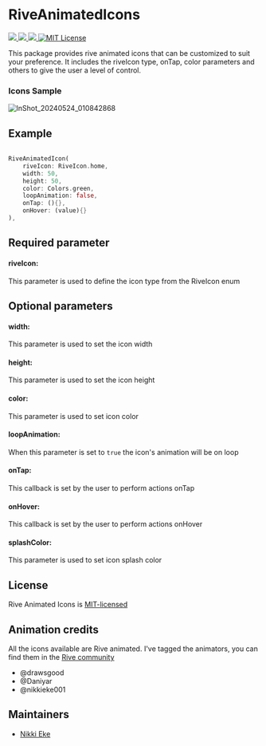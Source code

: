 # RiveAnimatedIcons

<a href="https://developer.android.com" style="pointer-events: stroke;" target="_blank">
<img src="https://img.shields.io/badge/platform-android-blue">
</a>
<a href="https://developer.apple.com/ios/" style="pointer-events: stroke;" target="_blank">
<img src="https://img.shields.io/badge/platform-iOS-blue">
</a>
<a href="" style="pointer-events: stroke;" target="_blank">
<img src="https://img.shields.io/badge/platform-web-blue">
</a>
<a href="https://opensource.org/licenses/MIT"><img src="https://img.shields.io/badge/license-MIT-purple.svg" alt="MIT License"></a>

This package provides rive animated icons that can be customized to suit your preference. It includes the riveIcon type, onTap, color parameters and others to give the user a level of control.

### Icons Sample

![InShot_20240524_010842868](https://github.com/nikkieke/rive_animated_icons/assets/95222620/d4e70f96-dcf5-4c2c-b700-864406b6de65)

## Example

```dart

RiveAnimatedIcon(
    riveIcon: RiveIcon.home,
    width: 50,
    height: 50,
    color: Colors.green,
    loopAnimation: false,
    onTap: (){},
    onHover: (value){}                          
),

```
## Required parameter

#### riveIcon:
This parameter is used to define the icon type from the RiveIcon enum

## Optional parameters

#### width:
This parameter is used to set the icon width

#### height:
This parameter is used to set the icon height

#### color:
This parameter is used to set icon color

#### loopAnimation:
When this parameter is set to `true` the icon's animation will be on loop

#### onTap:
This callback is set by the user to perform actions onTap

#### onHover:
This callback is set by the user to perform actions onHover

#### splashColor:
This parameter is used to set icon splash color

## License
Rive Animated Icons is [MIT-licensed](https://github.com/nikkieke/rive_animated_icons/edit/main/LICENSE)

## Animation credits
All the icons available are Rive animated. I've tagged the animators, you can find them in the [Rive community](https://rive.app/community/files/)
- @drawsgood
- @Daniyar
- @nikkieke001

## Maintainers
- [Nikki Eke](https://github.com/nikkieke)


